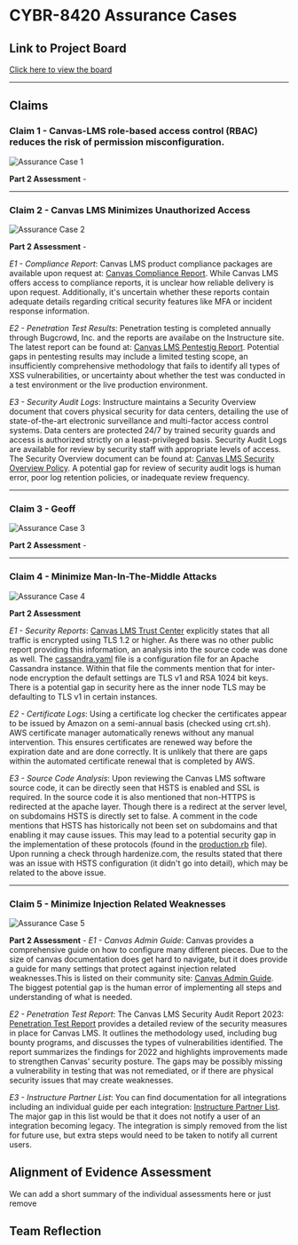 # CYBR-8420 Assurance Cases

## Link to Project Board
[Click here to view the board](https://github.com/users/jschrack/projects/4/views/1)

---


## Claims

### **Claim 1 - Canvas-LMS role-based access control (RBAC) reduces the risk of permission misconfiguration.**
![Assurance Case 1](./Diagrams/your-diagram.png)

**Part 2 Assessment** - 

----

### **Claim 2 - Canvas LMS Minimizes Unauthorized Access**
![Assurance Case 2](./Diagrams/Assurance-Case-2.png)

**Part 2 Assessment** - 

*E1 - Compliance Report*: Canvas LMS product compliance packages are available upon request at: [Canvas Compliance Report](https://www.instructure.com/trust-center/resources). While Canvas LMS offers access to compliance reports, it is unclear how reliable delivery is upon request. Additionally, it's uncertain whether these reports contain adequate details regarding critical security features like MFA or incident response information.  

*E2 - Penetration Test Results*: Penetration testing is completed annually through Bugcrowd, Inc. and the reports are availabe on the Instructure site. The latest report can be found at: [Canvas LMS Pentestig Report](https://www.instructure.com/sites/default/files/file/2023-04/Canvas_Security%20Audit_Report_2023.pdf). Potential gaps in pentesting results may include a limited testing scope, an insufficiently comprehensive methodology that fails to identify all types of XSS vulnerabilities, or uncertainty about whether the test was conducted in a test environment or the live production environment.

*E3 - Security Audit Logs*: Instructure maintains a Security Overview document that covers physical security for data centers, detailing the use of state-of-the-art electronic surveillance and multi-factor access control systems. Data centers are protected 24/7 by trained security guards and access is authorized strictly on a least-privileged basis. Security Audit Logs are available for review by security staff with appropriate levels of access. The Security Overview document can be found at: [Canvas LMS Security Overview Policy](https://www.instructure.com/trust-center/resources). A potential gap for review of security audit logs is human error, poor log retention policies, or inadequate review frequency.

----

### **Claim 3 - Geoff**
![Assurance Case 3](./Diagrams/your-diagram.png)

**Part 2 Assessment** - 

----

### **Claim 4 - Minimize Man-In-The-Middle Attacks**
![Assurance Case 4](./Diagrams/Claim4.png)

**Part 2 Assessment**

*E1 - Security Reports*: [Canvas LMS Trust Center](https://www.instructure.com/trust-center/security) explicitly states that all traffic is encrypted using TLS 1.2 or higher. As there was no other public report providing this information, an analysis into the source code was done as well. The [cassandra.yaml](https://github.com/instructure/canvas-lms/blob/master/build/docker-compose/cassandra/cassandra.yaml) file is a configuration file for an Apache Cassandra instance. Within that file the comments mention that for inter-node encryption the default settings are TLS v1 and RSA 1024 bit keys. There is a potential gap in security here as the inner node TLS may be defaulting to TLS v1 in certain instances.   

*E2 - Certificate Logs*: Using a certificate log checker the certificates appear to be issued by Amazon on a semi-annual basis (checked using crt.sh). AWS certificate manager automatically renews without any manual intervention. This ensures certificates are renewed way before the expiration date and are done correctly. It is unlikely that there are gaps within the automated certificate renewal that is completed by AWS.

*E3 - Source Code Analysis*: Upon reviewing the Canvas LMS software source code, it can be directly seen that HSTS is enabled and SSL is required. In the source code it is also mentioned that non-HTTPS is redirected at the apache layer. Though there is a redirect at the server level, on subdomains HSTS is directly set to false. A comment in the code mentions that HSTS has historically not been set on subdomains and that enabling it may cause issues. This may lead to a potential security gap in the implementation of these protocols (found in the [production.rb](https://github.com/instructure/canvas-lms/blob/master/config/environments/production.rb) file). Upon running a check through hardenize.com, the results stated that there was an issue with HSTS configuration (it didn't go into detail), which may be related to the above issue.

----

### **Claim 5 - Minimize Injection Related Weaknesses**
![Assurance Case 5](./Diagrams/AssuranceCaseDiagram.png)

**Part 2 Assessment** - 
*E1 - Canvas Admin Guide*: Canvas provides a comprehensive guide on how to configure many different pieces. Due to the size of canvas documentation does get hard to navigate, but it does provide a guide for many settings that protect against injection related weaknesses.This is listed on their community site: [Canvas Admin Guide](https://community.canvaslms.com/t5/Admin-Guide/tkb-p/admin). The biggest potential gap is the human error of implementing all steps and understanding of what is needed. 

*E2 - Penetration Test Report*: The Canvas LMS Security Audit Report 2023: [Penetration Test Report](https://www.instructure.com/sites/default/files/file/2023-04/Canvas_Security%20Audit_Report_2023.pdf) provides a detailed review of the security measures in place for Canvas LMS. It outlines the methodology used, including bug bounty programs, and discusses the types of vulnerabilities identified. The report summarizes the findings for 2022 and highlights improvements made to strengthen Canvas' security posture. The gaps may be possibly missing a vulnerability in testing that was not remediated, or if there are physical security issues that may create weaknesses.

*E3 - Instructure Partner List*: You can find documentation for all integrations including an individual guide per each integration: [Instructure Partner List](https://community.canvaslms.com/t5/Partners/ct-p/partners). The major gap in this list would be that it does not notify a user of an integration becoming legacy. The integration is simply removed from the list for future use, but extra steps would need to be taken to notify all current users. 

## Alignment of Evidence Assessment
We can add a short summary of the individual assessments here or just remove

## Team Reflection


